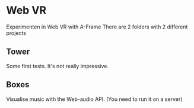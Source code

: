 # Web VR
Experimenten in Web VR with A-Frame
There are 2 folders with 2 different projects

## Tower
Some first tests. It's not really impressive.

## Boxes
Visualise music with the Web-audio API.
(You need to run it on a server)
